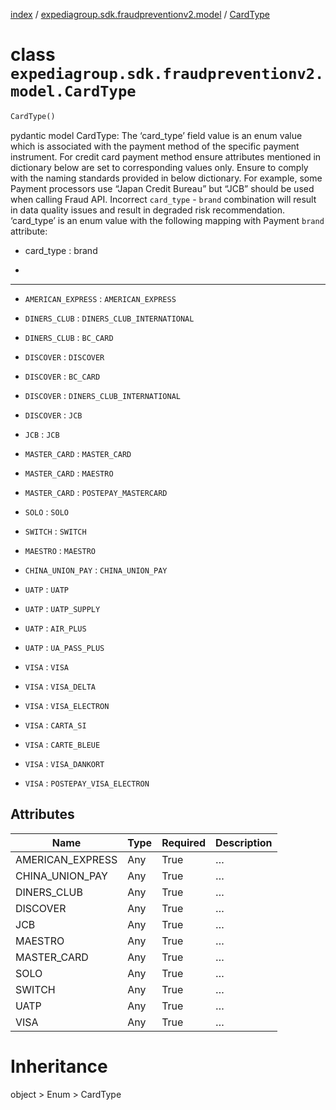 [index](index.md) /
[expediagroup.sdk.fraudpreventionv2.model](expediagroup.sdk.fraudpreventionv2.model.md)
/ [CardType](CardType.md)

# class `expediagroup.sdk.fraudpreventionv2.model.CardType`

```python
CardType()
```

pydantic model CardType: The ‘card_type’ field value is an enum value
which is associated with the payment method of the specific payment
instrument. For credit card payment method ensure attributes mentioned
in dictionary below are set to corresponding values only. Ensure to
comply with the naming standards provided in below dictionary. For
example, some Payment processors use “Japan Credit Bureau” but “JCB”
should be used when calling Fraud API. Incorrect `card_type` - `brand`
combination will result in data quality issues and result in degraded
risk recommendation. ‘card_type’ is an enum value with the following
mapping with Payment `brand` attribute:

- card_type            :          brand

-

______________________________________________________________________

- `AMERICAN_EXPRESS` : `AMERICAN_EXPRESS`

- `DINERS_CLUB` : `DINERS_CLUB_INTERNATIONAL`

- `DINERS_CLUB` : `BC_CARD`

- `DISCOVER` : `DISCOVER`

- `DISCOVER` : `BC_CARD`

- `DISCOVER` : `DINERS_CLUB_INTERNATIONAL`

- `DISCOVER` : `JCB`

- `JCB` : `JCB`

- `MASTER_CARD` : `MASTER_CARD`

- `MASTER_CARD` : `MAESTRO`

- `MASTER_CARD` : `POSTEPAY_MASTERCARD`

- `SOLO` : `SOLO`

- `SWITCH` : `SWITCH`

- `MAESTRO` : `MAESTRO`

- `CHINA_UNION_PAY` : `CHINA_UNION_PAY`

- `UATP` : `UATP`

- `UATP` : `UATP_SUPPLY`

- `UATP` : `AIR_PLUS`

- `UATP` : `UA_PASS_PLUS`

- `VISA` : `VISA`

- `VISA` : `VISA_DELTA`

- `VISA` : `VISA_ELECTRON`

- `VISA` : `CARTA_SI`

- `VISA` : `CARTE_BLEUE`

- `VISA` : `VISA_DANKORT`

- `VISA` : `POSTEPAY_VISA_ELECTRON`

## Attributes

| Name             | Type | Required | Description |
| ---------------- | ---- | -------- | ----------- |
| AMERICAN_EXPRESS | Any  | True     | …           |
| CHINA_UNION_PAY  | Any  | True     | …           |
| DINERS_CLUB      | Any  | True     | …           |
| DISCOVER         | Any  | True     | …           |
| JCB              | Any  | True     | …           |
| MAESTRO          | Any  | True     | …           |
| MASTER_CARD      | Any  | True     | …           |
| SOLO             | Any  | True     | …           |
| SWITCH           | Any  | True     | …           |
| UATP             | Any  | True     | …           |
| VISA             | Any  | True     | …           |

# Inheritance

object > Enum > CardType
